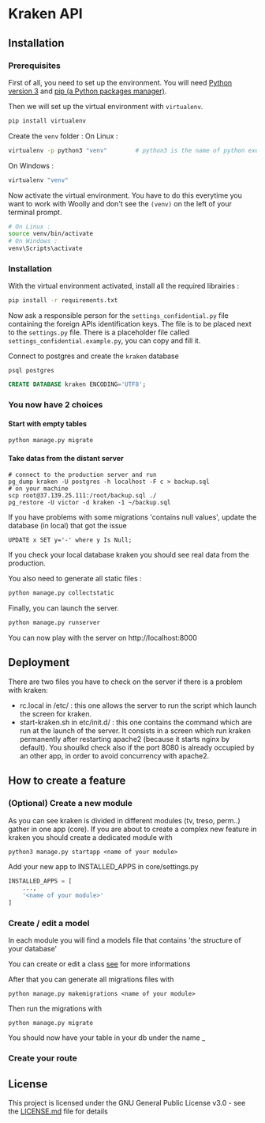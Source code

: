 # Kraken API

## Installation

### Prerequisites

First of all, you need to set up the environment.
You will need [Python version 3](https://www.python.org/downloads/) and [pip (a Python packages manager)](https://pypi.org/project/pip/).


Then we will set up the virtual environment with `virtualenv`.
```sh
pip install virtualenv
```

Create the `venv` folder :
On Linux :
```sh
virtualenv -p python3 "venv"        # python3 is the name of python executable
```
On Windows :
```sh
virtualenv "venv"
```

Now activate the virtual environment. You have to do this everytime you want to work with Woolly and don't see the `(venv)` on the left of your terminal prompt.
```sh
# On Linux :
source venv/bin/activate
# On Windows :
venv\Scripts\activate
```


### Installation

With the virtual environment activated, install all the required librairies :
```sh
pip install -r requirements.txt
```


Now ask a responsible person for the `settings_confidential.py` file containing the foreign APIs identification keys. The file is to be placed next to the `settings.py` file. There is a placeholder file called `settings_confidential.example.py`, you can copy and fill it. 

Connect to postgres and create the `kraken` database

```shell
psql postgres
```

```sql
CREATE DATABASE kraken ENCODING='UTF8';
```

### You now have 2 choices

#### Start with empty tables
```sh
python manage.py migrate
```

#### Take datas from the distant server
```shell
# connect to the production server and run
pg_dump kraken -U postgres -h localhost -F c > backup.sql
# on your machine
scp root@37.139.25.111:/root/backup.sql ./
pg_restore -U victor -d kraken -1 ~/backup.sql
```
If you have problems with some migrations 'contains null values', update the database (in local) that got the issue
```
UPDATE x SET y='-' where y Is Null;
```
If you check your local database kraken you should see real data from the production.

You also need to generate all static files :
```sh
python manage.py collectstatic
```

Finally, you can launch the server.
```sh
python manage.py runserver
```

You can now play with the server on http://localhost:8000


## Deployment
There are two files you have to check on the server if there is a problem with kraken: 
- rc.local in /etc/ : this one allows the server to run the script which launch the screen for kraken.
- start-kraken.sh in etc/init.d/ : this one contains the command which are run at the launch of the server. It consists in a screen which run kraken permanently after restarting apache2 (because it starts nginx by default). You shoulkd check also if the port 8080 is already occupied by an other app, in order to avoid concurrency with apache2.

## How to create a feature
### (Optional) Create a new module
As you can see kraken is divided in different modules (tv, treso, perm..) gather in one app (core).
If you are about to create a complex new feature in kraken you should create a dedicated module with
```shell
python3 manage.py startapp <name of your module>
```
Add your new app to INSTALLED_APPS in core/settings.py
```python
INSTALLED_APPS = [
    ...,
    '<name of your module>'
]
```

### Create / edit a model
In each module you will find a models file that contains 'the structure of your database'

You can create or edit a class [see](https://docs.djangoproject.com/en/3.2/topics/db/models/) for more informations

After that you can generate all migrations files with
```shell
python manage.py makemigrations <name of your module>
```
Then run the migrations with
```shell
python manage.py migrate
```
You should now have your table in your db under the name <name of your module>_<name of your model>

### Create your route


## License

This project is licensed under the GNU General Public License v3.0 - see the [LICENSE.md](LICENSE.md) file for details
